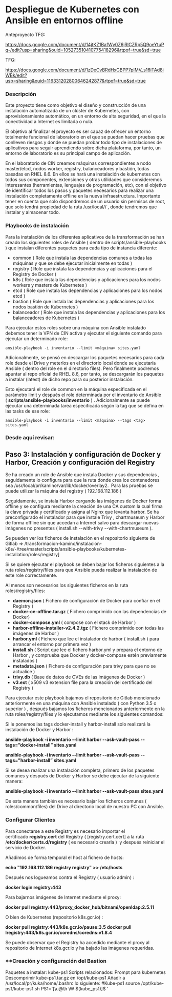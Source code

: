 # Despliegue de Kubernetes con Ansible en entornos offline

Anteproyecto TFG:

https://docs.google.com/document/d/14jtKZ1BafWy0Z6jRlCZRp5Q9oeYtuPq-/edit?usp=sharing&ouid=105273510410775418296&rtpof=true&sd=true

TFG:

https://docs.google.com/document/d/1zDeCvBRdHxGBPP7pIMV_s16iTAd8iWBk/edit?usp=sharing&ouid=116331202800646242877&rtpof=true&sd=true

### Descripción

Este proyecto tiene como objetivo el diseño y construcción de una instalación automatizada de un clúster de Kubernetes, con aprovisionamiento automático, en un entorno de alta seguridad, en el que la conectividad a Internet es limitada o nula.

El objetivo al finalizar el proyecto es ser capaz de ofrecer un entorno totalmente funcional de laboratorio en el que se puedan hacer pruebas que conlleven riesgos y donde se puedan probar todo tipo de instalaciones de aplicativos para seguir aprendiendo sobre dicha plataforma, por tanto, un entorno de laboratorio es su principal campo de aplicación.

En el laboratorio de CIN creamos máquinas correspondientes a nodo master/etcd, nodos worker, registry, balanceadores y bastión, todas basadas en RHEL 8.6. En ellos se hará una instalación de kubernetes con todos sus componentes, extensiones y otras utilidades que consideremos interesantes (herramientas, lenguajes de programación, etc), con el objetivo de identificar todos los pasos y paquetes necesarios para realizar una instalación completamente offline en la nueva infraestructura. Importante tener en cuenta que solo dispondremos de un usuario sin permisos de root, que solo tendrá propiedad de la ruta /usr/local/<entorno>/<usuario> , donde tendremos que instalar y almacenar todo.



### Playbooks de instalación

Para la instalación de los diferentes aplicativos de la transformación se han creado los siguientes roles de Ansible ( dentro de scripts/ansible-playbooks ) que instalan diferentes paquetes para cada tipo de instancia diferente:

- common ( Role que instala las dependencias comunes a todas las máquinas y que se debe ejecutar inicialmente en todas )
- registry ( Role que instala las dependencias y aplicaciones para el Registry de Docker )
- k8s ( Role que instala las dependencias y aplicaciones para los nodos workers y masters de Kubernetes )
- etcd ( Role que instala las dependencias y aplicaciones para los nodos etcd )
- bastion ( Role que instala las dependencias y aplicaciones para los nodos bastión de Kubernetes )
- balanceador ( Role que instala las dependencias y aplicaciones para los balanceadores de Kubernetes )

Para ejecutar estos roles sobre una máquina con Ansible instalado debemos tener la VPN de CIN activa y ejecutar el siguiente comando para ejecutar un determinado role:

`ansible-playbook -i inventario --limit <máquina> sites.yaml`

Adicionalmente, se pensó en descargar los paquetes necesarios para cada role desde el Drive y meterlos en el directorio local donde se ejecutaría Ansible ( dentro del role en el directorio files).
Pero finalmente podremos apuntar al repo oficial de RHEL 8.6, por tanto, se descargarán los paquetes a instalar (latest) de dicho repo para su posterior instalación.

Esto ejecutará el role de common en la máquina especificada en el parámetro limit y después el role determinada por el inventario de Ansible ( **scripts/ansible-playbooks/inventario** ) . Adicionalmente se puede ejecutar una determinada tarea especificada según la tag que se defina en las tasks de ese role:

`ansible-playbook -i inventario --limit <máquina> --tags <tag> sites.yaml`

### Desde aquí revisar:
  
  
## **Paso 3: Instalación y configuración de Docker y Harbor, Creación y configuración del Registry**

Se ha creado un role de Ansible que instala Docker y sus dependencias , seguidamente lo configura para que la ruta donde crea los contenedores sea /usr/local/pr/kamino/var/lib/docker/overlay2.  Para las pruebas se puede utilizar la máquina del registry ( 192.168.112.186 ) 

Seguidamente, se instala Harbor cargando las imágenes de Docker forma offline y se configura mediante la creación de una CA custom la cual firma la clave privada y certificado y asigna al Nginx que levanta harbor. Se ha preconfigurado el instalador para que instale Trivy , chartmuseum y Harbor de forma offline sin que accedan a Internet salvo para descargar nuevas imágenes no presentes ( install.sh --with-trivy --with-chartmuseum ).

Se pueden ver los ficheros de instalación en el repositorio siguiente de Gitlab => /transformacion-kamino/instalacion-k8s/-/tree/master/scripts/ansible-playbooks/kubernetes-installation/roles/registry]


Si se quiere ejecutar el playbook se deben bajar los ficheros siguientes a la ruta roles/registry/files para que Ansible pueda realizar la instalación de este role correctamente.

Al menos son necesarios los siguientes ficheros en la ruta roles/registry/files:

- **daemon.json** ( Fichero de configuración de Docker para confiar en el Registry )
- **docker-ce-offline.tar.gz** ( Fichero comprimido con las dependencias de Docker)
- **docker-compose.yml** ( compose con el stack de Harbor )
- **harbor-offline-installer-v2.4.2.tgz** ( Fichero comprimido con todas las imágenes de Harbor )
- **harbor.yml** ( Fichero que lee el instalador de harbor ( install.sh ) para arrancar el entorno por primera vez )
- **install.sh** ( Script que lee el fichero harbor.yml y prepara el entorno de Harbor , y comprueba que Docker y docker-compose estén previamente instalados )
- **metadata.json** ( Fichero de configuración para trivy para que no se actualice )
- **trivy.db** ( Base de datos de CVEs de las imágenes de Docker )
- **v3.ext** ( x509 v3 extension file para la creación del certificado del Registry )



Para ejecutar este playbook bajamos el repositorio de Gitlab mencionado anteriormente en una máquina con Ansible instalado ( con Python 3.5 o superior ) , después bajamos los ficheros mencionados anteriormente en la ruta roles/registry/files y lo ejecutamos mediante los siguientes comandos:

Si le ponemos las tags docker-install y harbor-install solo realizará la instalación de Docker y Harbor :

**ansible-playbook -i inventario --limit harbor --ask-vault-pass --tags=”docker-install” sites.yaml**

**ansible-playbook -i inventario --limit harbor --ask-vault-pass --tags=”harbor-install” sites.yaml**

Si se desea realizar una instalación completa, primero de los paquetes comunes y después de Docker y Harbor se debe ejecutar de la siguiente manera:

**ansible-playbook -i inventario --limit harbor --ask-vault-pass sites.yaml**

De esta manera también es necesario bajar los ficheros comunes ( roles/common/files) del Drive al directorio local de nuestro PC con Ansible.



### **Configurar Clientes**

Para conectarse a este Registry es necesario importar el certificado **registry.cert** del Registry ( [registry.cert.cert] a la ruta /**etc/docker/certs.d/registry** ( es necesario crearla )  y después reiniciar el servicio de Docker.

Añadimos de forma temporal el host al fichero de hosts:

**echo "192.168.112.186 registry registry" >> /etc/hosts**

Después nos logueamos contra el Registry ( usuario admin) :

**docker login registry:443**

Para bajarnos imágenes de Internet mediante el proxy:

**docker pull registry:443/proxy_docker_hub/bitnami/openldap:2.5.11**

O bien de Kubernetes (repositorio k8s.gcr.io) :

**docker pull registry:443/k8s.gcr.io/pause:3.5**
**docker pull lregistry:443/k8s.gcr.io/coredns/coredns:v1.8.4**

Se puede observar que el Registry ha accedido mediante el proxy al repositorio de Internet k8s.gcr.io y ha bajado las imágenes requeridas.


### **Creación y configuración del Bastion
Paquetes a instalar: kube-ps1 Scripts relacionados:
Prompt para kubernetes
Descomprimir kube-ps1.tar.gz en /opt/kube-ps1
Añadir a /usr/local/pr/kuka/home/.bashrc lo siguiente:
#Kube-ps1
source /opt/kube-ps1/kube-ps1.sh
PS1='[\u@\h \W $(kube_ps1)]\$ '



